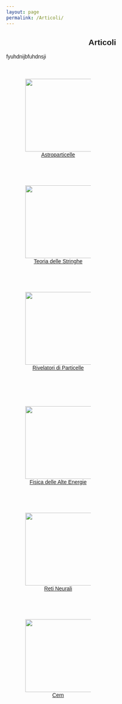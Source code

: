 ```yaml
---
layout: page
permalink: /Articoli/
---
```


<style>

 {
  box-sizing: border-box;
}

body {
  margin: 0;
  font-family: Arial;
}

.header {
  text-align: center;
  padding: 32px;
}

.column {
  float: left;
  width: 50%;
  padding: 10px;
}

.column img {
  margin-top: 12px;
}


.row:after {
  content: "";
  display: table;
  clear: both;
}
.photo img{
    height: 190px;
    width: 240px;
}

</style>

<center><h2><b>Articoli</b></h2></center>


<p>fyuhdnijbfuhdnsji</p>
<center>

  <div class="column">
    <figure><div class="photo"><img src="/perugia/ImmaginiAbstract/ams02ABS.png" class="responsive"></div>
    <figcaption> <a href="/perugia/ABSTRACT/amsABS/">Astroparticelle</a></figcaption></figure>
    <br><br>
    <figure><div class="photo"><img src="/perugia/ImmaginiAbstract/stringheABS.png" class="responsive"></div>
    <figcaption> <a href="/perugia/ABSTRACT/stringheABS/">Teoria delle Stringhe</a>  </figcaption></figure>
    <br><br>
    <figure><div class="photo"><img src="/perugia/ImmaginiAbstract/TABS.jpg" class="responsive"></div>
    <figcaption> <a href="/perugia/ABSTRACT/triggerABS/">Rivelatori di Particelle</a>  </figcaption></figure>
    <br><br>
  </div>

  <div class="column">
    <figure><div class="photo"><img src="/perugia/ImmaginiAbstract/na62ABS.png" class="responsive"></div>
    <figcaption> <a href="/perugia/ABSTRACT/na62ABS/">Fisica delle Alte Energie</a>  </figcaption></figure>
    <br><br>
    <figure><div class="photo"><img src="/perugia/ImmaginiAbstract/retiABS.png" class="responsive"></div>
    <figcaption> <a href="/perugia/ABSTRACT/retiABS/">Reti Neurali</a>  </figcaption></figure>
    <br><br>
    <figure><div class="photo"><img src="/perugia/ImmaginiAbstract/cernABS.png" class="responsive"></div>
    <figcaption> <a href="/perugia/ABSTRACT/cernABS/">Cern</a> </figcaption></figure>
  </div>

</center>
